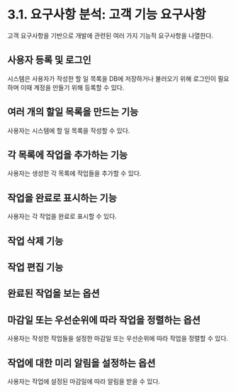 # 3.1. 요구사항 분석: 고객 기능 요구사항
고객 요구사항을 기반으로 개발에 관련된 여러 가지 기능적 요구사항을 나열한다.

## 사용자 등록 및 로그인
시스템은 사용자가 작성한 할 일 목록을 DB에 저장하거나 불러오기 위해 로그인이 필요하며 이때 계정을 만들기 위해 등록할 수 있다.

## 여러 개의 할일 목록을 만드는 기능
사용자는 시스템에 할 일 목록을 작성할 수 있다.

## 각 목록에 작업을 추가하는 기능
사용자는 생성한 각 목록에 작업들을 추가할 수 있다.

## 작업을 완료로 표시하는 기능
사용자는 각 작업을 완료로 표시할 수 있다.

## 작업 삭제 기능

## 작업 편집 기능

## 완료된 작업을 보는 옵션

## 마감일 또는 우선순위에 따라 작업을 정렬하는 옵션
사용자는 작성한 작업들을 설정한 마감일 또는 우선순위에 따라 작업을 정렬할 수 있다.

## 작업에 대한 미리 알림을 설정하는 옵션
사용자는 작업에 설정된 마감일에 따라 알림을 받을 수 있다.
